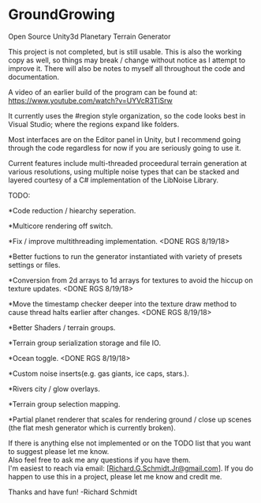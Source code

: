 # GroundGrowing
Open Source Unity3d Planetary Terrain Generator

This project is not completed, but is still usable.
This is also the working copy as well, so things
may break / change without notice as I attempt to
improve it.  There will also be notes to myself 
all throughout the code and documentation.

A video of an earlier build of the program
can be found at:
https://www.youtube.com/watch?v=UYVcR3TiSrw

It currently uses the #region style organization,
so the code looks best in Visual Studio; where
the regions expand like folders.

Most interfaces are on the Editor panel in Unity,
but I recommend going through the code regardless
for now if you are seriously going to use it.

Current features include multi-threaded proceedural
terrain generation at various resolutions, using multiple
noise types that can be stacked and layered courtesy of a
C# implementation of the LibNoise Library.

TODO:



*Code reduction / hiearchy seperation.

*Multicore rendering off switch.

*Fix / improve multithreading implementation. <DONE RGS 8/19/18>

*Better fuctions to run the generator instantiated with 
variety of presets settings or files.

*Conversion from 2d arrays to 1d arrays for textures
to avoid the hiccup on texture updates. <DONE RGS 8/19/18>

*Move the timestamp checker deeper into the texture draw
method to cause thread halts earlier after changes.  <DONE RGS 8/19/18>

*Better Shaders / terrain groups.

*Terrain group serialization storage and file IO.  

*Ocean toggle.  <DONE RGS 8/19/18>

*Custom noise inserts(e.g. gas giants, ice caps, stars.).

*Rivers city / glow overlays.

*Terrain group selection mapping. 

*Partial planet renderer that scales for rendering
ground / close up scenes (the flat mesh generator 
which is currently broken).


If there is anything else not implemented or on the TODO list that you want to suggest please let me know.  
Also feel free to ask me any questions if you have them.  
I'm easiest to reach via email:  [Richard.G.Schmidt.Jr@gmail.com]. If you do happen to 
use this in a project, please let me know and credit me.

Thanks and have fun!
-Richard Schmidt
